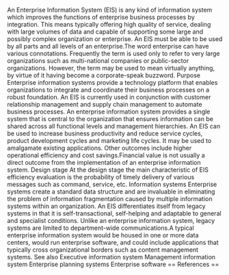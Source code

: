 An Enterprise Information System (EIS) is any kind of information system
which improves the functions of enterprise business processes by
integration. This means typically offering high quality of service,
dealing with large volumes of data and capable of supporting some large
and possibly complex organization or enterprise. An EIS must be able to
be used by all parts and all levels of an enterprise.The word enterprise
can have various connotations. Frequently the term is used only to refer
to very large organizations such as multi-national companies or
public-sector organizations. However, the term may be used to mean
virtually anything, by virtue of it having become a corporate-speak
buzzword. Purpose Enterprise information systems provide a technology
platform that enables organizations to integrate and coordinate their
business processes on a robust foundation. An EIS is currently used in
conjunction with customer relationship management and supply chain
management to automate business processes. An enterprise information
system provides a single system that is central to the organization that
ensures information can be shared across all functional levels and
management hierarchies. An EIS can be used to increase business
productivity and reduce service cycles, product development cycles and
marketing life cycles. It may be used to amalgamate existing
applications. Other outcomes include higher operational efficiency and
cost savings.Financial value is not usually a direct outcome from the
implementation of an enterprise information system. Design stage At the
design stage the main characteristic of EIS efficiency evaluation is the
probability of timely delivery of various messages such as command,
service, etc. Information systems Enterprise systems create a standard
data structure and are invaluable in eliminating the problem of
information fragmentation caused by multiple information systems within
an organization. An EIS differentiates itself from legacy systems in
that it is self-transactional, self-helping and adaptable to general and
specialist conditions. Unlike an enterprise information system, legacy
systems are limited to department-wide communications.A typical
enterprise information system would be housed in one or more data
centers, would run enterprise software, and could include applications
that typically cross organizational borders such as content management
systems. See also Executive information system Management information
system Enterprise planning systems Enterprise software == References ==

